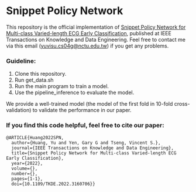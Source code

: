 # Snippet Policy Network

This repository is the official implementation of [Snippet Policy Network for Multi-class Varied-length ECG Early Classification](https://ieeexplore.ieee.org/document/9741533), published at IEEE Transactions on Knowledge and Data Engineering. Feel free to contact me via this email (yuvisu.cs04g@nctu.edu.tw) if you get any problems.

### Guideline:

1. Clone this repository.
2. Run get_data.sh
3. Run the main program to train a model.
4. Use the pipeline_inference to evaluate the model.

We provide a well-trained model (the model of the first fold in 10-fold cross-validation) to validate the performance in our paper.

### If you find this code helpful, feel free to cite our paper:
```
@ARTICLE{Huang2022SPN,
  author={Huang, Yu and Yen, Gary G and Tseng, Vincent S.},
  journal={IEEE Transactions on Knowledge and Data Engineering}, 
  title={Snippet Policy Network for Multi-class Varied-length ECG Early Classification}, 
  year={2022},
  volume={},
  number={},
  pages={1-1},
  doi={10.1109/TKDE.2022.3160706}}
```